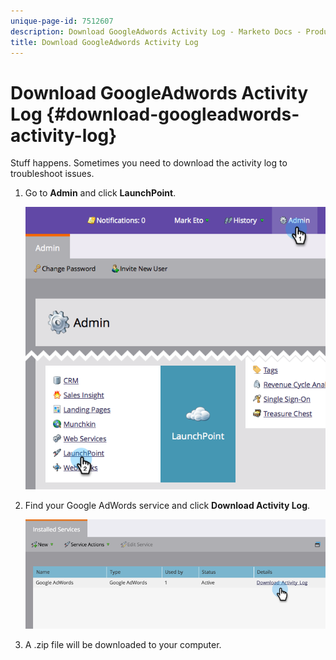 ```yaml
---
unique-page-id: 7512607
description: Download GoogleAdwords Activity Log - Marketo Docs - Product Documentation
title: Download GoogleAdwords Activity Log
---
```


# Download GoogleAdwords Activity Log {#download-googleadwords-activity-log}

Stuff happens. Sometimes you need to download the activity log to troubleshoot issues.

1. Go to **Admin** and click **LaunchPoint**.

   ![](assets/image2015-4-22-15-3a33-3a47.png)

1. Find your Google AdWords service and click **Download Activity Log**.

   ![](assets/image2015-4-22-17-3a49-3a49.png)

1. A .zip file will be downloaded to your computer.


